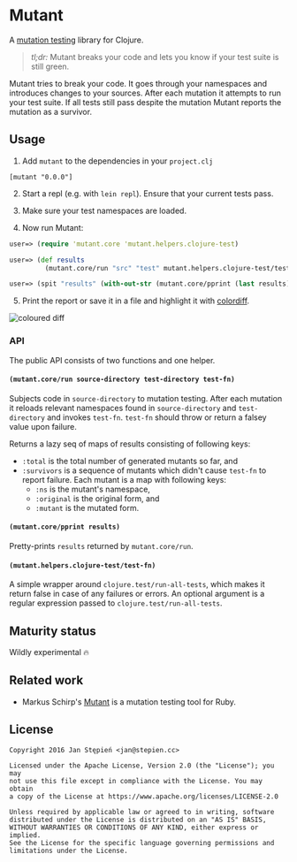 # Mutant

A [mutation testing][wiki] library for Clojure.

> *tl;dr:* Mutant breaks your code and lets you know if your test suite is
> still green.

Mutant tries to break your code. It goes through your namespaces and
introduces changes to your sources. After each mutation it attempts to run
your test suite. If all tests still pass despite the mutation Mutant reports
the mutation as a survivor.

[wiki]: https://en.wikipedia.org/wiki/Mutation_testing

## Usage

1. Add `mutant` to the dependencies in your `project.clj`

``` [mutant "0.0.0"] ```

2. Start a repl (e.g. with `lein repl`). Ensure that your current tests pass.

3. Make sure your test namespaces are loaded.

4. Now run Mutant:

```clojure
user=> (require 'mutant.core 'mutant.helpers.clojure-test)

user=> (def results
         (mutant.core/run "src" "test" mutant.helpers.clojure-test/test-fn))

user=> (spit "results" (with-out-str (mutant.core/pprint (last results))))
```

5. Print the report or save it in a file and highlight it with [colordiff][cd].

![coloured diff](https://stepien.cc/~jan/mutant/pretty.png)

[cd]: http://www.colordiff.org/

### API

The public API consists of two functions and one helper.

#### `(mutant.core/run source-directory test-directory test-fn)`

Subjects code in `source-directory` to mutation testing. After each
mutation it reloads relevant namespaces found in `source-directory`
and `test-directory` and invokes `test-fn`. `test-fn` should throw
or return a falsey value upon failure.

Returns a lazy seq of maps of results consisting of following keys:

  - `:total` is the total number of generated mutants so far, and
  - `:survivors` is a sequence of mutants which didn't cause `test-fn`
    to report failure. Each mutant is a map with following keys:
    - `:ns` is the mutant's namespace,
    - `:original` is the original form, and
    - `:mutant` is the mutated form.

#### `(mutant.core/pprint results)`

Pretty-prints `results` returned by `mutant.core/run`.

#### `(mutant.helpers.clojure-test/test-fn)`

A simple wrapper around `clojure.test/run-all-tests`, which makes it return
false in case of any failures or errors. An optional argument is a regular
expression passed to `clojure.test/run-all-tests`.

## Maturity status

Wildly experimental 🔥

## Related work

  - Markus Schirp's [Mutant](https://github.com/mbj/mutant/) is a mutation
    testing tool for Ruby.

## License

    Copyright 2016 Jan Stępień <jan@stepien.cc>

    Licensed under the Apache License, Version 2.0 (the "License"); you may
    not use this file except in compliance with the License. You may obtain
    a copy of the License at https://www.apache.org/licenses/LICENSE-2.0

    Unless required by applicable law or agreed to in writing, software
    distributed under the License is distributed on an "AS IS" BASIS,
    WITHOUT WARRANTIES OR CONDITIONS OF ANY KIND, either express or implied.
    See the License for the specific language governing permissions and
    limitations under the License.
